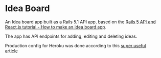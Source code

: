 # Idea Board

An Idea board app built as a Rails 5.1 API app, based on the [Rails 5 API and React.js tutorial - How to make an Idea board app](https://learnetto.com/tutorials/rails-5-api-and-react-js-tutorial-how-to-make-an-idea-board-app).

The app has API endpoints for adding, editing and deleting ideas.

Production config for Heroku was done according to this [super useful article](https://medium.com/superhighfives/a-top-shelf-web-stack-rails-5-api-activeadmin-create-react-app-de5481b7ec0b)
